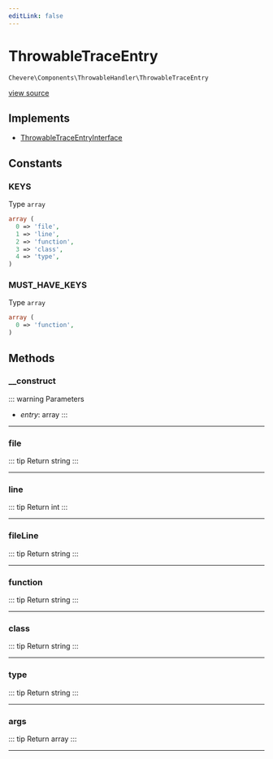 ```yaml
---
editLink: false
---
```


# ThrowableTraceEntry

`Chevere\Components\ThrowableHandler\ThrowableTraceEntry`

[view source](https://github.com/chevere/chevere/blob/master/src/Chevere/Components/ThrowableHandler/ThrowableTraceEntry.php)

## Implements

- [ThrowableTraceEntryInterface](../../Interfaces/ThrowableHandler/ThrowableTraceEntryInterface.md)

## Constants

### KEYS

Type `array`

```php
array (
  0 => 'file',
  1 => 'line',
  2 => 'function',
  3 => 'class',
  4 => 'type',
)
```

### MUST_HAVE_KEYS

Type `array`

```php
array (
  0 => 'function',
)
```

## Methods

### __construct

::: warning Parameters
- *entry*: array
:::

---

### file

::: tip Return
string
:::

---

### line

::: tip Return
int
:::

---

### fileLine

::: tip Return
string
:::

---

### function

::: tip Return
string
:::

---

### class

::: tip Return
string
:::

---

### type

::: tip Return
string
:::

---

### args

::: tip Return
array
:::

---
